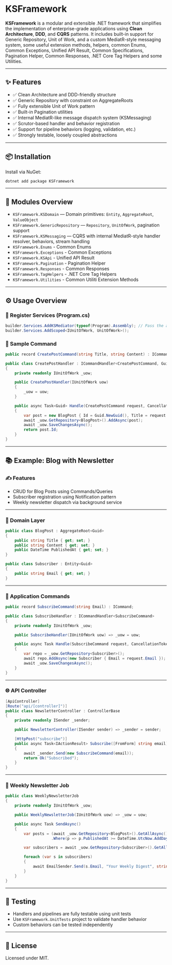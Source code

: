 # KSFramework

**KSFramework** is a modular and extensible .NET framework that simplifies the implementation of enterprise-grade applications using **Clean Architecture**, **DDD**, and **CQRS** patterns. It includes built-in support for Generic Repository, Unit of Work, and a custom MediatR-style messaging system, some useful extension methods, helpers, common Enums, Common Exceptions, Unified API Result, Common Specifications, Pagination Helper, Common Responses, .NET Core Tag Helpers and some Utilities.

---

## ✨ Features

- ✅ Clean Architecture and DDD-friendly structure
- ✅ Generic Repository with constraint on AggregateRoots
- ✅ Fully extensible Unit of Work pattern
- ✅ Built-in Pagination utilities
- ✅ Internal MediatR-like message dispatch system (KSMessaging)
- ✅ Scrutor-based handler and behavior registration
- ✅ Support for pipeline behaviors (logging, validation, etc.)
- ✅ Strongly testable, loosely coupled abstractions

---

## 📦 Installation

Install via NuGet:

```bash
dotnet add package KSFramework
```

---

## 🧰 Modules Overview

- `KSFramework.KSDomain` — Domain primitives: `Entity`, `AggregateRoot`, `ValueObject`
- `KSFramework.GenericRepository` — `Repository`, `UnitOfWork`, pagination support
- `KSFramework.KSMessaging` — CQRS with internal MediatR-style handler resolver, behaviors, stream handling
- `KSFramework.Enums` - Common Enums
- `KSFramework.Exceptions` - Common Exceptions
- `KSFramework.KSApi` - Unified API Result
- `KSFramework.Pagination` - Pagination Helper
- `KSFramework.Responses` - Common Responses
- `KSFramework.TagHelpers` - .NET Core Tag Helpers
- `KSFramework.Utilities` - Common Utiliti Extension Methods

---

## ⚙️ Usage Overview

### 🧱 Register Services (Program.cs)

```csharp
builder.Services.AddKSMediator(typeof(Program).Assembly); // Pass the assembly (array of assemblies) that your MediatR Handlers located in, like Application Project
builder.Services.AddScoped<IUnitOfWork, UnitOfWork>();
```

### 🧪 Sample Command

```csharp
public record CreatePostCommand(string Title, string Content) : ICommand<Guid>;

public class CreatePostHandler : ICommandHandler<CreatePostCommand, Guid>
{
    private readonly IUnitOfWork _uow;

    public CreatePostHandler(IUnitOfWork uow)
    {
        _uow = uow;
    }

    public async Task<Guid> Handle(CreatePostCommand request, CancellationToken cancellationToken)
    {
        var post = new BlogPost { Id = Guid.NewGuid(), Title = request.Title, Content = request.Content };
        await _uow.GetRepository<BlogPost>().AddAsync(post);
        await _uow.SaveChangesAsync();
        return post.Id;
    }
}
```

---

## 📚 Example: Blog with Newsletter

### ✍️ Features

- CRUD for Blog Posts using Commands/Queries
- Subscriber registration using Notification pattern
- Weekly newsletter dispatch via background service

---

### 🧩 Domain Layer

```csharp
public class BlogPost : AggregateRoot<Guid>
{
    public string Title { get; set; }
    public string Content { get; set; }
    public DateTime PublishedAt { get; set; }
}

public class Subscriber : Entity<Guid>
{
    public string Email { get; set; }
}
```

---

### 🧠 Application Commands

```csharp
public record SubscribeCommand(string Email) : ICommand;

public class SubscribeHandler : ICommandHandler<SubscribeCommand>
{
    private readonly IUnitOfWork _uow;

    public SubscribeHandler(IUnitOfWork uow) => _uow = uow;

    public async Task Handle(SubscribeCommand request, CancellationToken cancellationToken)
    {
        var repo = _uow.GetRepository<Subscriber>();
        await repo.AddAsync(new Subscriber { Email = request.Email });
        await _uow.SaveChangesAsync();
    }
}
```

---

### 🌐 API Controller

```csharp
[ApiController]
[Route("api/[controller]")]
public class NewsletterController : ControllerBase
{
    private readonly ISender _sender;

    public NewsletterController(ISender sender) => _sender = sender;

    [HttpPost("subscribe")]
    public async Task<IActionResult> Subscribe([FromForm] string email)
    {
        await _sender.Send(new SubscribeCommand(email));
        return Ok("Subscribed");
    }
}
```

---

### 📨 Weekly Newsletter Job

```csharp
public class WeeklyNewsletterJob
{
    private readonly IUnitOfWork _uow;

    public WeeklyNewsletterJob(IUnitOfWork uow) => _uow = uow;

    public async Task SendAsync()
    {
        var posts = (await _uow.GetRepository<BlogPost>().GetAllAsync())
                    .Where(p => p.PublishedAt >= DateTime.UtcNow.AddDays(-7));

        var subscribers = await _uow.GetRepository<Subscriber>().GetAllAsync();

        foreach (var s in subscribers)
        {
            await EmailSender.Send(s.Email, "Your Weekly Digest", string.Join("\n", posts.Select(p => p.Title)));
        }
    }
}
```

---

## 🧪 Testing

- Handlers and pipelines are fully testable using unit tests
- Use `KSFramework.UnitTests` project to validate handler behavior
- Custom behaviors can be tested independently

---

## 📄 License

Licensed under MIT.